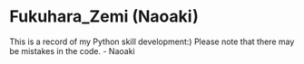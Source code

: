 # Fukuhara_Zemi (Naoaki)
This is a record of my Python skill development:) Please note that there may be mistakes in the code. - Naoaki
